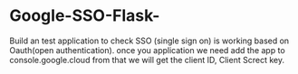 # Google-SSO-Flask-


Build an test application to check SSO (single sign on) is working based on Oauth(open authentication).
once you application we need add the app to console.google.cloud from that we will get the client ID, Client Screct key.
